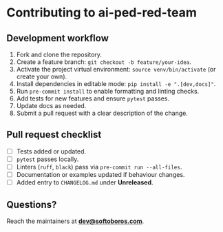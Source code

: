 # Contributing to ai-ped-red-team

## Development workflow
1. Fork and clone the repository.
2. Create a feature branch: `git checkout -b feature/your-idea`.
3. Activate the project virtual environment: `source venv/bin/activate` (or create your own).
4. Install dependencies in editable mode: `pip install -e ".[dev,docs]"`.
5. Run `pre-commit install` to enable formatting and linting checks.
6. Add tests for new features and ensure `pytest` passes.
7. Update docs as needed.
8. Submit a pull request with a clear description of the change.

## Pull request checklist
- [ ] Tests added or updated.
- [ ] `pytest` passes locally.
- [ ] Linters (`ruff`, `black`) pass via `pre-commit run --all-files`.
- [ ] Documentation or examples updated if behaviour changes.
- [ ] Added entry to `CHANGELOG.md` under **Unreleased**.

## Questions?
Reach the maintainers at **dev@softoboros.com**.
